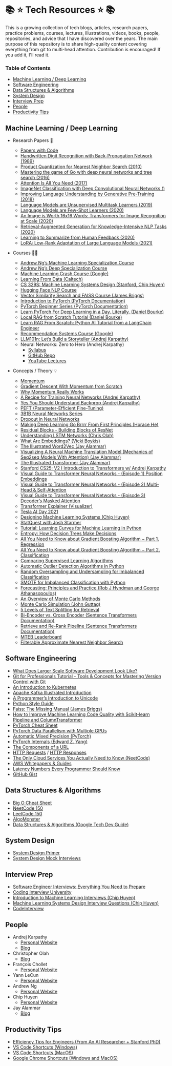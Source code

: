 # 📚 ⭐️ Tech Resources ⭐️ 📚

This is a growing collection of tech blogs, articles, research papers, practice problems, courses, lectures, illustrations, videos, books, people, repositories, and advice that I have discovered over the years. The main purpose of this repository is to share high-quality content covering everything from git to multi-head attention. Contribution is encouraged! If you add it, I'll read it.

### Table of Contents
- [Machine Learning / Deep Learning](#machine-learning--deep-learning)
- [Software Engineering](#software-engineering)
- [Data Structures & Algorithms](#data-structures--algorithms)
- [System Design](#system-design)
- [Interview Prep](#interview-prep)
- [People](#people)
- [Productivity Tips](#productivity-tips)

## Machine Learning / Deep Learning

* Research Papers 📜
    - [Papers with Code](https://paperswithcode.com/)
    - [Handwritten Digit Recognition with Back-Propagation Network (1989)](https://proceedings.neurips.cc/paper/1989/file/53c3bce66e43be4f209556518c2fcb54-Paper.pdf)
    - [Product Quantization for Nearest Neighbor Search (2010)](https://ieeexplore.ieee.org/document/5432202)
    - [Mastering the game of Go with deep neural networks and tree search (2016)](https://www.researchgate.net/publication/292074166_Mastering_the_game_of_Go_with_deep_neural_networks_and_tree_search)
    - [Attention Is All You Need (2017)](https://arxiv.org/pdf/1706.03762)
    - [ImageNet Classification with Deep Convolutional Neural Networks ()](https://papers.nips.cc/paper_files/paper/2012/file/c399862d3b9d6b76c8436e924a68c45b-Paper.pdf)
    - [Improving Language Understanding by Generative Pre-Training (2018)](https://cdn.openai.com/research-covers/language-unsupervised/language_understanding_paper.pdf)
    - [Language Models are Unsupervised Multitask Learners (2019)](https://cdn.openai.com/better-language-models/language_models_are_unsupervised_multitask_learners.pdf)
    - [Language Models are Few-Shot Learners (2020)](https://arxiv.org/pdf/2005.14165)
    - [An Image is Worth 16x16 Words: Transformers for Image Recognition at Scale (2020)](https://arxiv.org/abs/2010.11929)
    - [Retrieval-Augmented Generation for Knowledge-Intensive NLP Tasks (2020)](https://arxiv.org/abs/2005.11401)
    - [Learning to Summarize from Human Feedback (2020)](https://arxiv.org/abs/2009.01325)
    - [LoRA: Low-Rank Adaptation of Large Language Models (2021)](https://arxiv.org/abs/2106.09685)

* Courses 🧑‍🏫
    - [Andrew Ng’s Machine Learning Specialization Course](https://www.deeplearning.ai/courses/machine-learning-specialization/)
    - [Andrew Ng’s Deep Specialization Course](https://www.deeplearning.ai/courses/deep-learning-specialization/)
    - [Machine Learning Crash Course (Google)](https://developers.google.com/machine-learning/crash-course/)
    - [Learning From Data (Caltech)](https://home.work.caltech.edu/telecourse?_gl=1*llfyhb*_ga*NTQ3NDU2NDAzLjE2NjIwNDcwNTE.*_ga_CG9EYRX7VL*MTY2MjA0NzA1MC4xLjEuMTY2MjA0NzIyNS4yLjAuMA)
    - [CS 329S: Machine Learning Systems Design (Stanford, Chip Huyen)](https://stanford-cs329s.github.io/)
    - [Hugging Face NLP Course](https://huggingface.co/learn/nlp-course/chapter1/1)
    - [Vector Similarity Search and FAISS Course (James Briggs)](https://www.youtube.com/playlist?list=PLIUOU7oqGTLhlWpTz4NnuT3FekouIVlqc)
    - [Introduction to PyTorch (PyTorch Documentation)](https://pytorch.org/tutorials/beginner/basics/intro.html)
    - [PyTorch Beginner Series (PyTorch Documentation)](https://pytorch.org/tutorials/beginner/introyt.html)
    - [Learn PyTorch For Deep Learning in a Day. Literally. (Daniel Bourke)](https://youtu.be/Z_ikDlimN6A?si=koIHQKoPiI8WU9Hz)
    - [Local RAG from Scratch Tutorial (Daniel Bourke)](https://youtu.be/qN_2fnOPY-M?si=ZxEpHH12UqzrbzBD)
    - [Learn RAG From Scratch: Python AI Tutorial from a LangChain Engineer](https://www.youtube.com/watch?v=sVcwVQRHIc8)
    - [Recommendation Systems Course (Google)](https://developers.google.com/machine-learning/recommendation)
    - [LLM101n: Let’s Build a Storyteller (Andrej Karpathy)](https://github.com/karpathy/LLM101n)
    - Neural Networks: Zero to Hero (Andrej Karpathy)
        - [Syllabus](https://karpathy.ai/zero-to-hero.html)
        - [GitHub Repo](https://github.com/karpathy/nn-zero-to-hero)
        - [YouTube Lectures](https://www.youtube.com/playlist?list=PLAqhIrjkxbuWI23v9cThsA9GvCAUhRvKZ)

* Concepts / Theory 💡
    - [Momentum](https://optimization.cbe.cornell.edu/index.php?title=Momentum)
    - [Gradient Descent With Momentum from Scratch](https://machinelearningmastery.com/gradient-descent-with-momentum-from-scratch/)
    - [Why Momentum Really Works](https://distill.pub/2017/momentum/)
    - [A Recipe for Training Neural Networks (Andrej Karpathy)](https://karpathy.github.io/2019/04/25/recipe/)
    - [Yes You Should Understand Backprop (Andrej Karpathy)](https://karpathy.medium.com/yes-you-should-understand-backprop-e2f06eab496b)
    - [PEFT (Parameter-Efficient Fine-Tuning)](https://huggingface.co/docs/peft/en/index)
    - [3B1B Neural Networks Series](https://www.youtube.com/playlist?list=PLZHQObOWTQDNU6R1_67000Dx_ZCJB-3pi)
    - [Dropout in Neural Networks](https://towardsdatascience.com/dropout-in-neural-networks-47a162d621d9)
    - [Making Deep Learning Go Brrrr From First Principles (Horace He)](https://horace.io/brrr_intro.html)
    - [Residual Blocks - Building Blocks of ResNet](https://towardsdatascience.com/residual-blocks-building-blocks-of-resnet-fd90ca15d6ec)
    - [Understanding LSTM Networks (Chris Olah)](https://colah.github.io/posts/2015-08-Understanding-LSTMs/)
    - [What Are Embeddings? (Vicki Boykis)](https://vickiboykis.com/what_are_embeddings/)
    - [The Illustrated Word2Vec (Jay Alammar)](https://jalammar.github.io/illustrated-word2vec/)
    - [Visualizing A Neural Machine Translation Model (Mechanics of Seq2seq Models With Attention) (Jay Alammar)](https://jalammar.github.io/visualizing-neural-machine-translation-mechanics-of-seq2seq-models-with-attention/)
    - [The Illustrated Transformer (Jay Alammar)](http://jalammar.github.io/illustrated-transformer/)
    - [Stanford CS25: V2 I Introduction to Transformers w/ Andrej Karpathy](https://www.youtube.com/watch?v=XfpMkf4rD6E)
    - [Visual Guide to Transformer Neural Networks - (Episode 1) Position Embeddings](https://www.youtube.com/watch?v=dichIcUZfOw)
    - [Visual Guide to Transformer Neural Networks - (Episode 2) Multi-Head & Self-Attention](https://www.youtube.com/watch?v=mMa2PmYJlCo)
    - [Visual Guide to Transformer Neural Networks - (Episode 3) Decoder’s Masked Attention](https://www.youtube.com/watch?v=gJ9kaJsE78k)
    - [Transformer Explainer (Visualizer)](https://poloclub.github.io/transformer-explainer/)
    - [Tesla AI Day 2021](https://www.youtube.com/watch?v=j0z4FweCy4M)
    - [Designing Machine Learning Systems (Chip Huyen)](https://www.amazon.com/Designing-Machine-Learning-Systems-Production-Ready/dp/1098107969)
    - [StatQuest with Josh Starmer](https://www.youtube.com/channel/UCtYLUTtgS3k1Fg4y5tAhLbw)
    - [Tutorial: Learning Curves for Machine Learning in Python](https://www.dataquest.io/blog/learning-curves-machine-learning/)
    - [Entropy: How Decision Trees Make Decisions](https://towardsdatascience.com/entropy-how-decision-trees-make-decisions-2946b9c18c8)
    - [All You Need to Know about Gradient Boosting Algorithm − Part 1. Regression](https://towardsdatascience.com/all-you-need-to-know-about-gradient-boosting-algorithm-part-1-regression-2520a34a502)
    - [All You Need to Know about Gradient Boosting Algorithm − Part 2. Classification](https://towardsdatascience.com/all-you-need-to-know-about-gradient-boosting-algorithm-part-2-classification-d3ed8f56541e)
    - [Comparing Supervised Learning Algorithms](https://www.dataschool.io/comparing-supervised-learning-algorithms/)
    - [Automatic Outlier Detection Algorithms in Python](https://machinelearningmastery.com/model-based-outlier-detection-and-removal-in-python/)
    - [Random Oversampling and Undersampling for Imbalanced Classification](https://machinelearningmastery.com/random-oversampling-and-undersampling-for-imbalanced-classification/)
    - [SMOTE for Imbalanced Classification with Python](https://machinelearningmastery.com/smote-oversampling-for-imbalanced-classification/)
    - [Forecasting: Principles and Practice (Rob J Hyndman and George Athanasopoulos)](https://otexts.com/fpp3/)
    - [An Overview of Monte Carlo Methods](https://towardsdatascience.com/an-overview-of-monte-carlo-methods-675384eb1694)
    - [Monte Carlo Simulation (John Guttag)](https://www.youtube.com/watch?v=OgO1gpXSUzU)
    - [5 Levels of Text Splitting for Retrieval](https://www.youtube.com/watch?v=8OJC21T2SL4)
    - [Bi-Encoder vs. Cross Encoder (Sentence Transformers Documentation)](https://www.sbert.net/examples/applications/cross-encoder/README.html)
    - [Retrieve and Re-Rank Pipeline (Sentence Transformers Documentation)](https://www.sbert.net/examples/applications/retrieve_rerank/README.html)
    - [MTEB Leaderboard](https://huggingface.co/spaces/mteb/leaderboard)
    - [Filterable Approximate Nearest Neighbor Search](https://blog.vasnetsov.com/posts/categorical-hnsw/)

## Software Engineering

* [What Does Larger Scale Software Development Look Like?](https://www.youtube.com/watch?v=Dl-BdxNRUqs)
* [Git for Professionals Tutorial - Tools & Concepts for Mastering Version Control with Git](https://www.youtube.com/watch?v=Uszj_k0DGsg)
* [An Introduction to Kubernetes](https://www.jeremyjordan.me/kubernetes/)
* [Apache Kafka Illustrated Introduction](https://www.gentlydownthe.stream/)
* [A Programmer’s Introduction to Unicode](https://www.reedbeta.com/blog/programmers-intro-to-unicode/)
* [Python Style Guide](https://peps.python.org/pep-0008/)
* [Faiss: The Missing Manual (James Briggs)](https://www.pinecone.io/learn/series/faiss/)
* [How to Improve Machine Learning Code Quality with Scikit-learn Pipeline and ColumnTransformer](https://www.freecodecamp.org/news/machine-learning-pipeline/)
* [PyTorch Cheat Sheet](https://pytorch.org/tutorials/beginner/ptcheat.html)
* [PyTorch Data Parallelism with Multiple GPUs](https://pytorch.org/tutorials/beginner/blitz/data_parallel_tutorial.html)
* [Automatic Mixed Precision (PyTorch)](https://pytorch.org/tutorials/recipes/recipes/amp_recipe.html)
* [PyTorch Internals (Edward Z. Yang)](http://blog.ezyang.com/2019/05/pytorch-internals/)
* [The Components of a URL](https://www.ibm.com/docs/en/cics-ts/6.x?topic=concepts-components-url)
* [HTTP Requests](https://www.ibm.com/docs/en/cics-ts/6.x?topic=protocol-http-requests) / [HTTP Responses](https://www.ibm.com/docs/en/cics-ts/6.x?topic=protocol-http-responses)
* [The Only Cloud Services You Actually Need to Know (NeetCode)](https://www.youtube.com/watch?v=gcfB8iIPtbY)
* [AWS Whitepapers & Guides](https://aws.amazon.com/whitepapers/?whitepapers-main.sort-by=item.additionalFields.sortDate&whitepapers-main.sort-order=desc&awsf.whitepapers-content-type=*all&awsf.whitepapers-global-methodology=*all&awsf.whitepapers-tech-category=*all&awsf.whitepapers-industries=*all&awsf.whitepapers-business-category=*all)
* [Latency Numbers Every Programmer Should Know](https://colin-scott.github.io/personal_website/research/interactive_latency.html)
* [GitHub Gist](https://gist.github.com/)

## Data Structures & Algorithms

* [Big O Cheat Sheet](https://www.bigocheatsheet.com/)
* [NeetCode 150](https://neetcode.io/practice)
* [LeetCode 150](https://leetcode.com/studyplan/top-interview-150/)
* [AlgoMonster](https://algo.monster/problems/stats)
* [Data Structures & Algorithms (Google Tech Dev Guide)](https://techdevguide.withgoogle.com/paths/data-structures-and-algorithms/?no-filter=true)

## System Design

* [System Design Primer](https://github.com/donnemartin/system-design-primer)
* [System Design Mock Interviews](https://www.youtube.com/playlist?list=PLf3F6FcQwgqEpnucyupbIqzxyvFOz9uDq)

## Interview Prep

* [Software Engineer Interviews: Everything You Need to Prepare](https://www.techinterviewhandbook.org/software-engineering-interview-guide/)
* [Coding Interview University](https://github.com/jwasham/coding-interview-university)
* [Introduction to Machine Learning Interviews (Chip Huyen)](https://huyenchip.com/ml-interviews-book/)
* [Machine Learning Systems Design Interview Questions (Chip Huyen)](https://huyenchip.com/machine-learning-systems-design/toc.html)
* [CodeInterview](https://codeinterview.io/)

## People

* Andrej Karpathy
    - [Personal Website](https://karpathy.ai/) 
    - [Blog](https://karpathy.github.io/)
* Christopher Olah
    - [Blog](https://colah.github.io/)
* François Chollet
    - [Personal Website](https://fchollet.com/)
* Yann LeCun
    - [Personal Website](https://yann.lecun.com/)
* Andrew Ng
    - [Personal Website](https://www.andrewng.org/about/)
* Chip Huyen
    - [Personal Website](https://huyenchip.com/)
* Jay Alammar
    - [Blog](https://jalammar.github.io/)

## Productivity Tips

* [Efficiency Tips for Engineers (From An AI Researcher + Stanford PhD)](https://www.youtube.com/watch?v=b33vqX74EcA)
* [VS Code Shortcuts (Windows)](https://code.visualstudio.com/shortcuts/keyboard-shortcuts-windows.pdf)
* [VS Code Shortcuts (MacOS)](https://code.visualstudio.com/shortcuts/keyboard-shortcuts-macos.pdf)
* [Google Chrome Shortcuts (Windows and MacOS)](https://support.google.com/chrome/answer/157179?hl=en&co=GENIE.Platform%3DDesktop)
